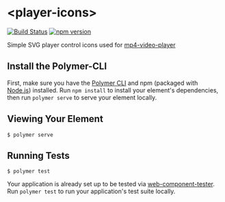# \<player-icons\>

[![Build Status](https://travis-ci.com/Eddie-Thuo/player-icons.svg?branch=master)](https://travis-ci.com/Eddie-Thuo/player-icons) [![npm version](https://badge.fury.io/js/player-icons.svg)](https://badge.fury.io/js/player-icons)

Simple SVG player control icons used for [mp4-video-player](https://github.com/Eddie-Thuo/mp4-video-player)

## Install the Polymer-CLI

First, make sure you have the [Polymer CLI](https://www.npmjs.com/package/polymer-cli) and npm (packaged with [Node.js](https://nodejs.org)) installed. Run `npm install` to install your element's dependencies, then run `polymer serve` to serve your element locally.

## Viewing Your Element

```
$ polymer serve
```

## Running Tests

```
$ polymer test
```

Your application is already set up to be tested via [web-component-tester](https://github.com/Polymer/web-component-tester). Run `polymer test` to run your application's test suite locally.
